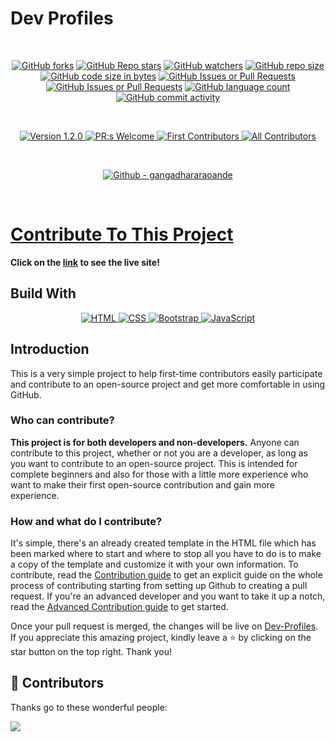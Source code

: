 # Dev Profiles
<br/>
<p align="center">
  <a href="https://github.com/gangadhararaoande/Dev-Profiles/forks"><img alt="GitHub forks" src="https://img.shields.io/github/forks/gangadhararaoande/Dev-Profiles?style=flat-square"></a>
  <a href="https://github.com/gangadhararaoande/Dev-Profiles/stargazers"><img alt="GitHub Repo stars" src="https://img.shields.io/github/stars/gangadhararaoande/Dev-Profiles?style=flat-square"></a>
  <a href="https://github.com/gangadhararaoande/Dev-Profiles/watchers"><img alt="GitHub watchers" src="https://img.shields.io/github/watchers/gangadhararaoande/Dev-Profiles?style=flat-square"></a>
  <a href="https://github.com/gangadhararaoande/Dev-Profiles"><img alt="GitHub repo size" src="https://img.shields.io/github/repo-size/gangadhararaoande/Dev-Profiles?style=flat-square"></a>
  <a href="https://github.com/gangadhararaoande/Dev-Profiles"><img alt="GitHub code size in bytes" src="https://img.shields.io/github/languages/code-size/gangadhararaoande/Dev-Profiles"></a>
  <a href="https://github.com/gangadhararaoande/Dev-Profiles/issues"><img alt="GitHub Issues or Pull Requests" src="https://img.shields.io/github/issues-pr/gangadhararaoande/Dev-Profiles?style=flat-square"></a>
  <a href="https://github.com/gangadhararaoande/Dev-Profiles/issues"><img alt="GitHub Issues or Pull Requests" src="https://img.shields.io/github/issues-pr-closed/gangadhararaoande/Dev-Profiles?style=flat-square"></a>
  <a href="https://github.com/gangadhararaoande/Dev-Profiles"><img alt="GitHub language count" src="https://img.shields.io/github/languages/count/gangadhararaoande/Dev-Profiles?style=flat-square"></a>
  <a href="https://github.com/gangadhararaoande/Dev-Profiles/commits/main"><img alt="GitHub commit activity" src="https://img.shields.io/github/commit-activity/t/gangadhararaoande/Dev-Profiles?style=flat-square"></a>
</p>
<br/>
<p align="center">
  <a href="https://github.com/gangadhararaoande/Dev-Profiles/pulls">
    <img alt="Version 1.2.0" src="https://img.shields.io/badge/Version-1.2.0-orange.svg">
  </a>
  <a href="https://github.com/gangadhararaoande/Dev-Profiles/pulls">
    <img alt="PR:s Welcome" src="https://img.shields.io/badge/PR:s-welcome-brightgreen.svg">
  </a>
  <a href="https://github.com/gangadhararaoande/Dev-Profiles/pulls">
    <img alt="First Contributors" src="https://img.shields.io/badge/first-contributors-brightgreen.svg">
  </a>
  <a href="https://allcontributors.org">
    <img alt="All Contributors" src="https://img.shields.io/github/all-contributors/gangadhararaoande/Dev-Profiles/main">
  </a>
</p>

<br/>
<p align="center">
  <a href="https://github.com/gangadhararaoande"><img alt="Github - gangadhararaoande" src="https://img.shields.io/badge/GitHub-gangadhararaoande-181717?style=flat-square&logo=github"></a>
</p>
<br/>

# [Contribute To This Project](https://github.com/gangadhararaoande/Dev-Profiles/)
**Click on the [link](https://dev-profiles-gangadhararaoande.vercel.app) to see the live site!**

## Build With
<p align="center">
  <a href="https://img.shields.io/badge/html-%23E34F26.svg?style=for-the-badge&logo=html5&logoColor=white">
    <img alt="HTML" src="https://img.shields.io/badge/html-%23E34F26.svg?style=for-the-badge&logo=html5&logoColor=white">
  </a>
  <a href="https://img.shields.io/badge/css-%231572B6.svg?style=for-the-badge&logo=css3&logoColor=white">
    <img alt="CSS" src="https://img.shields.io/badge/css-%231572B6.svg?style=for-the-badge&logo=css3&logoColor=white">
  </a>
  <a href="https://img.shields.io/badge/bootstrap-%239B30FF.svg?style=for-the-badge&logo=bootstrap&logoColor=white">
    <img alt="Bootstrap" src="https://img.shields.io/badge/bootstrap-%239B30FF.svg?style=for-the-badge&logo=bootstrap&logoColor=white">
  </a>
  <a href="https://img.shields.io/badge/javascript-%23323330.svg?style=for-the-badge&logo=javascript&logoColor=%23F7DF1E">
    <img alt="JavaScript" src="https://img.shields.io/badge/javascript-%23323330.svg?style=for-the-badge&logo=javascript&logoColor=%23F7DF1E">
  </a>
</p>


## Introduction

This is a very simple project to help first-time contributors easily participate and contribute to an open-source project and get more comfortable in using GitHub.

### Who can contribute?

**This project is for both developers and non-developers.**
Anyone can contribute to this project, whether or not you are a developer, as long as you want to contribute to an open-source project.
This is intended for complete beginners and also for those with a little more experience who want to make their first open-source contribution and gain more experience.

### How and what do I contribute?

It's simple, there's an already created template in the HTML file which has been marked where to start and where to stop all you have to do is to make a copy of the template and customize it with your own information. To contribute, read the [Contribution guide](contribution.md) to get an explicit guide on the whole process of contributing starting from setting up Github to creating a pull request. If you're an advanced developer and you want to take it up a notch, read the [Advanced Contribution guide](advanced-contribution.md) to get started.

Once your pull request is merged, the changes will be live on [Dev-Profiles](https://dev-profiles-gangadhararaoande.vercel.app). If you appreciate this amazing project, kindly leave a ⭐ by clicking on the star button on the top right.
Thank you!

<h2>🤝 Contributors</h2>

Thanks go to these wonderful people:

<a href="https://github.com/gangadhararaoande/Dev-Profiles/graphs/contributors">
  <img src="https://contrib.rocks/image?repo=gangadhararaoande/Dev-Profiles" />
</a>



